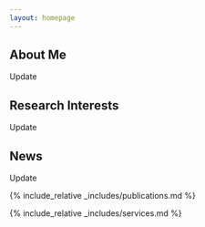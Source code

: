 ```yaml
---
layout: homepage
---
```


## About Me

Update

## Research Interests

Update

## News

Update

{% include_relative _includes/publications.md %}

{% include_relative _includes/services.md %}
